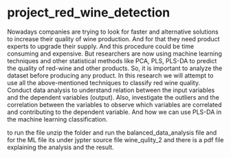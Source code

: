 # project_red_wine_detection
Nowadays companies are trying to look for faster and alternative solutions to increase their
quality of wine production. And for that they need product experts to upgrade their supply. And
this procedure could be time consuming and expensive. But researchers are now using machine
learning techniques and other statistical methods like PCA, PLS, PLS-DA to predict the quality
of red-wine and other products. So, it is important to analyze the dataset before producing any 
product. In this research we will attempt to use all the above-mentioned techniques to classify 
red wine quality. Conduct data analysis to understand relation between the input variables and the 
dependent variables (output). Also, investigate the outliers and the correlation between the variables to 
observe which variables are correlated and contributing to the dependent variable. And how we can use 
PLS-DA in the machine learning classification.


to run the file unzip the folder and run the balanced_data_analysis file and for the ML file its under  jypter source file wine_qulity_2
and there is a pdf file explaining the analysis and the result.
